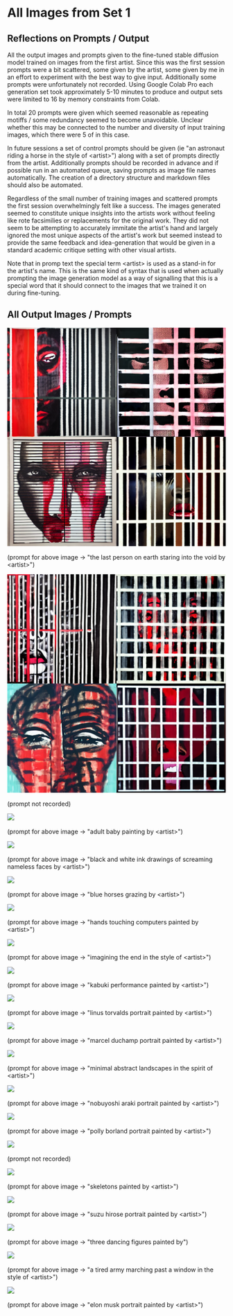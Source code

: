 # All Images from Set 1

## Reflections on Prompts / Output

All the output images and prompts given to the fine-tuned stable diffusion model trained on images from the first artist. Since this was the first session prompts were a bit scattered, some given by the artist, some given by me in an effort to experiment with the best way to give input. Additionally some prompts were unfortunately not recorded. Using Google Colab Pro each generation set took approximately 5-10 minutes to produce and output sets were limited to 16 by memory constraints from Colab.

In total 20 prompts were given which seemed reasonable as repeating motiffs / some redundancy seemed to become unavoidable. Unclear whether this may be connected to the number and diversity of input training images, which there were 5 of in this case.

In future sessions a set of control prompts should be given (ie "an astronaut riding a horse in the style of &lt;artist&gt;") along with a set of prompts directly from the artist. Additionally prompts should be recorded in advance and if possible run in an automated queue, saving prompts as image file names automatically. The creation of a directory structure and markdown files should also be automated.

Regardless of the small number of training images and scattered prompts the first session overwhelmingly felt like a success. The images generated seemed to constitute unique insights into the artists work without feeling like rote facsimilies or replacements for the original work. They did not seem to be attempting to accurately immitate the artist's hand and largely ignored the most unique aspects of the artist's work but seemed instead to provide the same feedback and idea-generation that would be given in a standard academic critique setting with other visual artists.

Note that in promp text the special term &lt;artist&gt; is used as a stand-in for the artist's name. This is the same kind of syntax that is used when actually prompting the image generation model as a way of signalling that this is a special word that it should connect to the images that we trained it on during fine-tuning.


## All Output Images / Prompts

<img src="all-output-images/the_last_person_on_earth_staring_into_the_void_by_artist.png" />

(prompt for above image → "the last person on earth staring into the void by &lt;artist&gt;")



<img src="all-output-images/prompt_lost_2.png" />

(prompt not recorded)



<img src="all-output-images/adult_baby_painting_by_artist.png" />

(prompt for above image → "adult baby painting by &lt;artist&gt;")



<img src="all-output-images/black_and_white_ink_drawings_of_screaming_nameless_faces_by_artist.png" />

(prompt for above image → "black and white ink drawings of screaming nameless faces by &lt;artist&gt;")



<img src="all-output-images/blue_horses_grazing_by_artist.png" />

(prompt for above image → "blue horses grazing by &lt;artist&gt;")



<img src="all-output-images/hands_touching_computers_painted_by_artist.png" />

(prompt for above image → "hands touching computers painted by &lt;artist&gt;")



<img src="all-output-images/imagining_the_end_in_the_style_of_artist.png" />

(prompt for above image → "imagining the end in the style of &lt;artist&gt;")



<img src="all-output-images/kabuki_performance_painted_by_artist.png" />

(prompt for above image → "kabuki performance painted by &lt;artist&gt;")



<!-- <img src="all-output-images/kanye_west_portrait_painted_by_artist.png" /> -->

<!-- (prompt for above image → "kanye west portrait painted by &lt;artist&gt;") -->



<img src="all-output-images/linus_torvalds_portrait_painted_by_artist.png" />

(prompt for above image → "linus torvalds portrait painted by &lt;artist&gt;")



<img src="all-output-images/marcel_duchamp_portrait_painted_by_artist.png" />

(prompt for above image → "marcel duchamp portrait painted by &lt;artist&gt;")



<img src="all-output-images/minimal_abstract_landscapes_in_the_spirit_of_artist.png" />

(prompt for above image → "minimal abstract landscapes in the spirit of &lt;artist&gt;")



<img src="all-output-images/nobuyoshi_araki_portrait_painted_by_artist.png" />

(prompt for above image → "nobuyoshi araki portrait painted by &lt;artist&gt;")



<img src="all-output-images/polly_borland_portrait_painted_by_artist.png" />

(prompt for above image → "polly borland portrait painted by &lt;artist&gt;")



<img src="all-output-images/prompt_lost.png" />

(prompt not recorded)



<img src="all-output-images/skeletons_painted_by_artist.png" />

(prompt for above image → "skeletons painted by &lt;artist&gt;")



<img src="all-output-images/suzu_hirose_portrait_painted_by_artist.png" />

(prompt for above image → "suzu hirose portrait painted by &lt;artist&gt;")



<img src="all-output-images/three_dancing_figures_painted_by.png" />

(prompt for above image → "three dancing figures painted by")



<!-- <img src="all-output-images/a_graffiti_in_a_wall_with_a_artist.png" /> -->

<!-- (prompt for above image → "a graffiti in a wall with a &lt;artist&gt;") -->



<img src="all-output-images/a_tired_army_marching_past_a_window_in_the_style_of_artist.png" />

(prompt for above image → "a tired army marching past a window in the style of &lt;artist&gt;")



<img src="all-output-images/elon_musk_portrait_painted_by_artist.png" />

(prompt for above image → "elon musk portrait painted by &lt;artist&gt;")